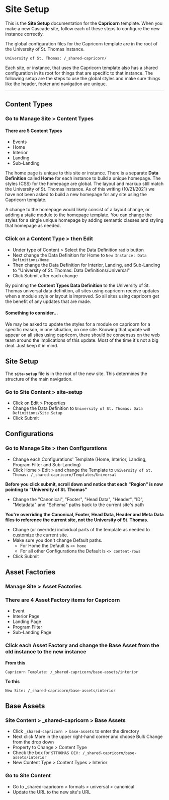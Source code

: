 # Site Setup

This is the **Site Setup** documentation for the **Capricorn** template. When you make a new Cascade site, follow each of these steps to configure the new instance correctly.

The global configuration files for the Capricorn template are in the root of the University of St. Thomas Instance.

```
University of St. Thomas: /_shared-capricorn/
```

Each site, or instance, that uses the Capricorn template also has a shared configuration in its root for things that are specific to that instance. The following setup are the steps to use the global styles and make sure things like the header, footer and navigation are unique.

---

## Content Types

### Go to Manage Site > Content Types

#### There are 5 Content Types

-   Events
-   Home
-   Interior
-   Landing
-   Sub-Landing

The home page is unique to this site or instance. There is a separate **Data Definition** called **Home** for each instance to build a unique homepage. The styles (CSS) for the homepage are global. The layout and markup still match the University of St. Thomas instance. As of this writing (10/21/2021) we have not been asked to build a new homepage for any site using the Capricorn template.

A change to the homepage would likely consist of a layout change, or adding a static module to the homepage template. You can change the styles for a single unique homepage by adding semantic classes and styling that homepage as needed.

### Click on a Content Type > then Edit

-   Under type of Content > Select the Data Definition radio button
-   Next change the Data Definition for Home to `New Instance: Data Definitions/Home`
-   Then change the Data Definition for Interior, Landing, and Sub-Landing to "University of St. Thomas: Data Definitions/Universal"
-   Click Submit after each change

By pointing the **Content Types Data Definition** to the University of St. Thomas universal data definition, all sites using capricorn receive updates when a module style or layout is improved. So all sites using capricorn get the benefit of any updates that are made.

#### Something to consider...

We may be asked to update the styles for a module on capricorn for a specific reason, in one situation, on one site. Knowing that update will appear on all sites using capricorn, there should be consensus on the web team around the implications of this update. Most of the time it's not a big deal. Just keep it in mind.

## Site Setup

The **`site-setup`** file is in the root of the new site. This determines the structure of the main navigation.

### Go to Site Content > site-setup

-   Click on Edit > Properties
-   Change the Data Definition to `University of St. Thomas: Data Definitions/Site Setup`
-   Click Submit

## Configurations

### Go to Manage Site > then Configurations

-   Change each Configurations' Template (Home, Interior, Landing, Program Filter and Sub-Landing)
-   Click Home > Edit > and change the Template to `University of St. Thomas: /_shared-capricorn/Templates/Universal`

**Before you click submit, scroll down and notice that each "Region" is now pointing to "University of St. Thomas"**

-   Change the "Canonical", "Footer", "Head Data", "Header", "ID", "Metadata" and "Schema" paths back to the current site's path

**You're overriding the Canonical, Footer, Head Data, Header and Meta Data files to reference the current site, not the University of St. Thomas.**

-   Change (or override) individual parts of the template as needed to customize the current site.
-   Make sure you don't change Default paths.
    -   For Home the Default is `<> home`
    -   For all other Configurations the Default is `<> content-rows`
-   Click Submit

## Asset Factories

### Manage Site > Asset Factories

### There are 4 Asset Factory items for Capricorn

-   Event
-   Interior Page
-   Landing Page
-   Program Filter
-   Sub-Landing Page

### Click each Asset Factory and change the Base Asset from the old instance to the new instance

**From this**

```
Capricorn Template: /_shared-capricorn/base-assets/interior
```

**To this**

```
New Site: /_shared-capricorn/base-assets/interior
```

## Base Assets

### Site Content > \_shared-capricorn > Base Assets

-   Click `_shared-capricorn > base-assets` to enter the directory
-   Next click More in the upper right-hand corner and choose Bulk Change from the drop down
-   Property to Change > Content Type
-   Check the box for `STTHOMAS DEV: /_shared-capricorn/base-assets/interior`
-   New Content Type > Content Types > Interior

### Go to Site Content

-   Go to \_shared-capricorn > formats > universal > canonical
-   Update the URL to the new site's URL
